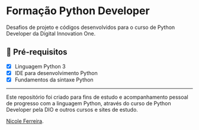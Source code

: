 <h1> Formação Python Developer </h1>

<p> Desafios de projeto e códigos desenvolvidos para o curso de Python Developer da Digital Innovation One. 

<h2> 🛑 Pré-requisitos </h2>

- [x] Linguagem Python 3
- [x] IDE para desenvolvimento Python
- [x] Fundamentos da sintaxe Python

------------------------------------

Este repositório foi criado para fins de estudo e acompanhamento pessoal de progresso com a linguagem Python, através do curso de Python Developer pela DIO e outros cursos e sites de estudo.

[Nicole Ferreira](https://www.linkedin.com/in/nicole-ferreira-929b841a0/).
